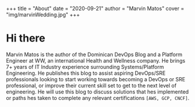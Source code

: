 +++
title = "About"
date = "2020-09-21"
author = "Marvin Matos"
cover = "img/marvinWedding.jpg"
+++

# Hi there

Marvin Matos is the author of the Dominican DevOps Blog and a Platform Engineer at WW, an international Health and Wellness company. He brings 7+ years of IT Industry experience surrounding Systems/Platform Engineering. He publishes this blog to assist aspiring DevOps/SRE professionals looking to start working towards becoming a DevOps or SRE professional, or improve their current skill set to get to the next level of engineering. He will use this blog to discuss solutions that hes implemented or paths hes taken to complete any relevant certifications `[AWS, GCP, CNCF]`.

